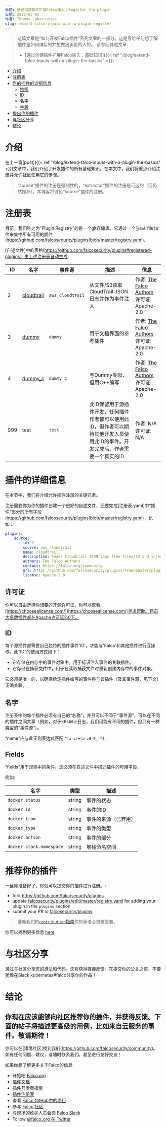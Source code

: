```yaml
---
标题: 通过创建插件扩展Falco输入：Register the plugin
日期: 2022-03-02
作者: Thomas Labarussias
slug: extend-falco-inputs-with-a-plugin-register
---
```


> 这篇文章是“如何开发Falco插件”系列文章的一部分。这是写给任何想了解插件是如何编写的并想做出贡献的人的。
> 请参阅其他文章:
> * [通过创建插件扩展Falco输入：基础知识]({{< ref "/blog/extend-falco-inputs-with-a-plugin-the-basics" >}})

- [介绍](#introduction)
- [注册表](#the-registry)
- [您的插件的详细信息](#details-of-your-plugin)
  - [执照](#license)
  - [ID](#id)
  - [名字](#name)
  - [字段](#fields)
- [提出你的插件](#propose-your-plugin)
- [与社区分享](#share-with-the-community)
- [结论](#conclusion)

# 介绍

在上一篇[post]({{< ref "/blog/extend-falco-inputs-with-a-plugin-the-basics" >}})文章中，我们介绍了开发插件的所有基础知识。在本文中，我们将重点介绍注册并允许社区使用它的步骤。

> “source”插件的注册是强制性的，“extractor”插件的注册是可选的（但仍然推荐）。本博客将讨论“source”插件的注册。

# 注册表

目前，我们称之为“Plugin Registry”的是一个git存储库，它通过一个[`yaml` file]文件来集中所有可用的插件(https://github.com/falcosecurity/plugins/blob/master/registry.yaml).

[自述文件]中的表格(https://github.com/falcosecurity/plugins#registered-plugins）由上述注册表自动生成:

| ID  | 名字                                                                                       | 事件源            | 描述                                                                                                                                                                                                                   | 信息                                                                                |
| --- | ----------------------------------------------------------------------------------------- | ---------------- | ----------------------------------------------------------------------------------------------------------------------------------------------------------------------------------------------------------------------------- | ----------------------------------------------------------------------------------- |
| 2   | [cloudtrail](https://github.com/~~falcosecurity~~/plugins/tree/master/plugins/cloudtrail) | `aws_cloudtrail` | 从文件/S3读取CloudTrail JSON日志并作为事件注入                                                                                                                                                               | 作者: [The Falco Authors](https://falco.org/community) <br/> 许可证: Apache-2.0 |
| 3   | [dummy](https://github.com/falcosecurity/plugins/tree/master/plugins/dummy)               | `dummy`          | 用于文档界面的参考插件                                                                                                                                                                                | 作者: [The Falco Authors](https://falco.org/community) <br/> 许可证: Apache-2.0 |
| 4   | [dummy_c](https://github.com/falcosecurity/plugins/tree/master/plugins/dummy_c)           | `dummy_c`        | 与Dummy类似，但用C++编写                                                                                                                                                                                                | 作者: [The Falco Authors](https://falco.org/community) <br/> 许可证: Apache-2.0 |
| 999 | test                                                                                      | `test`           | 此ID保留用于源插件开发，任何插件作者都可以使用此ID，但作者可以期待其他开发人员使用此ID的事件。开发完成后，作者需要一个真实的ID | 作者: N/A <br/> 许可证: N/A                                                     |

# 插件的详细信息

在本节中，我们将介绍允许插件注册的关键元素。

注册需要你为你的插件创建一个很好的自述文件，还要完成[注册表.yaml]中“插件”部分的所有字段(https://github.com/falcosecurity/plugins/blob/master/registry.yaml)，比如：

```yaml
plugins:
    source:
      - id: 2
        source: aws_cloudtrail
        name: cloudtrail
        description: Reads Cloudtrail JSON logs from files/S3 and injects as events
        authors: The Falco Authors
        contact: https://falco.org/community
        url: https://github.com/falcosecurity/plugins/tree/master/plugins/cloudtrail
        license: Apache-2.0
```

## 许可证

你可以自由选择你想要的开源许可证，你可以查看[https://choosealicense.com/](https://choosealicense.com/)寻求帮助。目前大多数插件都在Apache许可证2.0下。

## ID

每个源插件都需要自己独特的插件事件'ID'，才能与'Falco'和其他插件进行互操作。此“ID”的使用方式如下：

* 它存储在内存中的事件对象中，用于标识注入事件的关联插件。
* 它存储在捕获文件中，用于在读取捕获文件时重新创建内存中的事件对象。

它必须是唯一的，以确保给定插件编写的事件将与该插件（及其事件源，见下文）正确关联。

## 名字

注册表中的每个插件必须有自己的“名称”，并且可以不同于“事件源”，可以在不同的插件之间共享（例如，对于k8s审计日志，我们可能有不同的插件，但只有一种类型的“事件源”）。

“name”应与此正则表达式匹配 `^[a-z]+[a-z0-9_]*$`.

## Fields

“fields”用于规则中的条件，您必须在自述文件中描述插件的可用字段。

例如:

| 名字                      | 类型   | 描述                            |
| ------------------------ | ------ | ------------------------------ |
| `docker.status`          | string | 事件的状态                       |
| `docker.id`              | string | 事件的ID                        |
| `docker.from`            | string | 事件的来源（已弃用）              |
| `docker.type`            | string | 事件的类型                       |
| `docker.action`          | string | 事件的部分                       |
| `docker.stack.namespace` | string | 堆栈命名空间                     |

# 推荐你的插件

一旦你准备好了，你就可以提交你的插件进行注册。:
* fork https://github.com/falcosecurity/plugins
* update [falcosecurity/plugins/edit/master/registry.yaml](https://github.com/falcosecurity/plugins/edit/master/registry.yaml) for adding your plugin in the `plugins` section
* submit your PR to [falcosecurity/plugins](https://github.com/falcosecurity/plugins)

> 遵循我们的[`contribution`指南](https://github.com/falcosecurity/.github/blob/master/CONTRIBUTING.md)你的承诺必须被签署。

你可以找到更多信息 [here](https://github.com/falcosecurity/plugins#registering-a-new-plugin).

# 与社区分享

通过与社区分享您的想法和代码，您将获得直接反馈。在提交你的公关之前，不要犹豫在Slack kubernetes#falco分享你的作品！

# 结论

你现在应该能够向社区推荐你的插件，并获得反馈。下面的帖子将描述更高级的用例，比如来自云服务的事件。敬请期待！
---

你可以在[猎鹰社区]找到我们(https://github.com/falcosecurity/community)。如有任何问题、建议，请随时联系我们，甚至进行友好交谈！

如果你想了解更多关于Falco的信息:

* 开始吧 [Falco.org](http://falco.org/)
* [插件文档](https://falco.org/docs/plugins/)
* [插件开发者指南](https://falco.org/docs/plugins/developers-guide/)
* [插件注册表](https://github.com/falcosecurity/plugins) 
* 查看 [Falco GitHub中的项目](https://github.com/falcosecurity/falco)
* 参与 [Falco 社区](https://falco.org/community/)
* 与现场的维护人员会面 [Falco Slack](https://kubernetes.slack.com/messages/falco)
* Follow [@falco_org 在 Twitter](https://twitter.com/falco_org)

